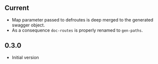 ## Current

- Map parameter passed to defroutes is deep merged to the generated swagger object.
- As a consequence `doc-routes` is properly renamed to `gen-paths`.

## 0.3.0
- Initial version
